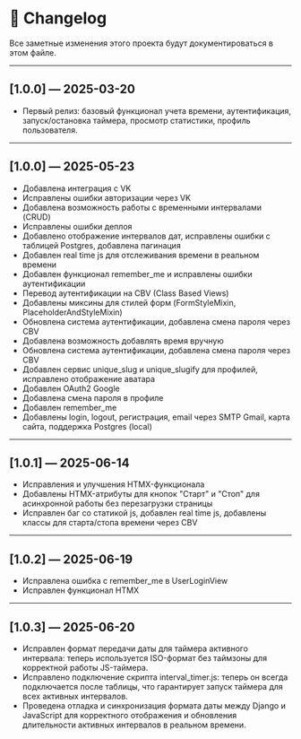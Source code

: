 # 📝 Changelog

Все заметные изменения этого проекта будут документироваться в этом файле.

---

## [1.0.0] — 2025-03-20
- Первый релиз: базовый функционал учета времени, аутентификация, запуск/остановка таймера, просмотр статистики, профиль пользователя.

---

## [1.0.0] — 2025-05-23
- Добавлена интеграция с VK
- Исправлены ошибки авторизации через VK
- Добавлена возможность работы с временными интервалами (CRUD)
- Исправлены ошибки деплоя
- Добавлено отображение интервалов дат, исправлены ошибки с таблицей Postgres, добавлена пагинация
- Добавлен real time js для отслеживания времени в реальном времени
- Добавлен функционал remember_me и исправлены ошибки аутентификации
- Перевод аутентификации на CBV (Class Based Views)
- Добавлены миксины для стилей форм (FormStyleMixin, PlaceholderAndStyleMixin)
- Обновлена система аутентификации, добавлена смена пароля через CBV
- Добавлена возможность добавлять время вручную
- Обновлена система аутентификации, добавлена смена пароля через CBV
- Добавлен сервис unique_slug и unique_slugify для профилей, исправлено отображение аватара
- Добавлен OAuth2 Google
- Добавлена смена пароля в профиле
- Добавлен remember_me
- Добавлены login, logout, регистрация, email через SMTP Gmail, карта сайта, поддержка Postgres (local)

---

## [1.0.1] — 2025-06-14
- Исправления и улучшения HTMX-функционала
- Добавлены HTMX-атрибуты для кнопок "Старт" и "Стоп" для асинхронной работы без перезагрузки страницы
- Исправлен баг со статикой js, добавлен real time js, добавлены классы для старта/стопа времени через CBV

---

## [1.0.2] — 2025-06-19
- Исправлена ошибка с remember_me в UserLoginView
- Исправлен функционал HTMX

---

## [1.0.3] — 2025-06-20
- Исправлен формат передачи даты для таймера активного интервала: теперь используется ISO-формат без таймзоны для корректной работы JS-таймера.
- Исправлено подключение скрипта interval_timer.js: теперь он всегда подключается после таблицы, что гарантирует запуск таймера для всех активных интервалов.
- Проведена отладка и синхронизация формата даты между Django и JavaScript для корректного отображения и обновления длительности активных интервалов в реальном времени.
